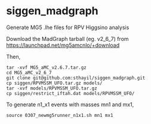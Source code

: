 # siggen_madgraph
Generate MG5 .lhe files for RPV Higgsino analysis 

Download the MadGraph tarball (eg. v2_6_7) from https://launchpad.net/mg5amcnlo/+download 

Then,
```
tar -xvf MG5_aMC_v2.6.7.tar.gz 
cd MG5_aMC_v2_6_7
git clone git@github.com:sthayil/siggen_madgraph.git
cp siggen/RPVMSSM_UFO.tar.gz models/
tar -xvf models/RPVMSSM_UFO.tar.gz
cp siggen/restrict_iftah.dat models/RPVMSSM_UFO/
```

To generate n1_x1 events with masses mn1 and mx1,
```
source 0307_newmg5runner_n1x1.sh mn1 mx1
```
